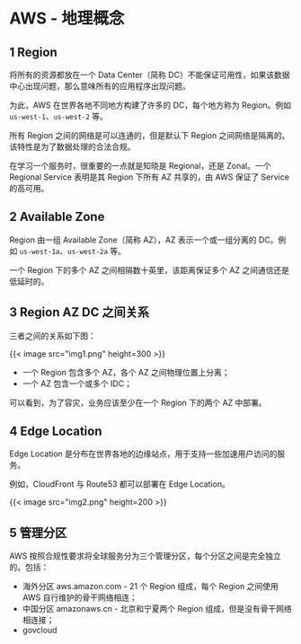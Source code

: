 # AWS - 地理概念


## 1 Region

将所有的资源都放在一个 Data Center（简称 DC）不能保证可用性，如果该数据中心出现问题，那么意味所有的应用程序出现问题。

为此，AWS 在世界各地不同地方构建了许多的 DC，每个地方称为 Region。例如 `us-west-1`、`us-west-2` 等。

所有 Region 之间的网络是可以连通的，但是默认下 Region 之间网络是隔离的。该特性是为了数据处理的合法合规。

在学习一个服务时，很重要的一点就是知晓是 Regional，还是 Zonal。一个 Regional Service 表明是其 Region 下所有 AZ 共享的，由 AWS 保证了 Service 的高可用。

## 2 Available Zone

Region 由一组 Available Zone（简称 AZ），AZ 表示一个或一组分离的 DC。例如 `us-west-1a`、`us-west-2a` 等。

一个 Region 下的多个 AZ 之间相隔数十英里，该距离保证多个 AZ 之间通信还是低延时的。

## 3 Region AZ DC 之间关系

三者之间的关系如下图：

{{< image src="img1.png" height=300 >}}

* 一个 Region 包含多个 AZ，各个 AZ 之间物理位置上分离；
* 一个 AZ 包含一个或多个 IDC；

可以看到，为了容灾，业务应该至少在一个 Region 下的两个 AZ 中部署。

## 4 Edge Location

Edge Location 是分布在世界各地的边缘站点，用于支持一些加速用户访问的服务。

例如，CloudFront 与 Route53 都可以部署在 Edge Location。

{{< image src="img2.png" height=200 >}}

## 5 管理分区

AWS 按照合规性要求将全球服务分为三个管理分区，每个分区之间是完全独立的。包括：
* 海外分区 aws.amazon.com - 21 个 Region 组成，每个 Region 之间使用 AWS 自行维护的骨干网络相连；
* 中国分区 amazonaws.cn - 北京和宁夏两个 Region 组成，但是没有骨干网络相连接；
* govcloud


